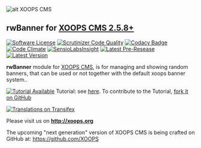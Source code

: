 ![alt XOOPS CMS](http://xoops.org/images/logoXoops4GithubRepository.png)
## rwBanner for [XOOPS CMS 2.5.8+](https://xoops.org)
[![Software License](https://img.shields.io/badge/license-GPL-brightgreen.svg?style=flat)](LICENSE)
[![Scrutinizer Code Quality](https://img.shields.io/scrutinizer/g/mambax7/rwbanner.svg?style=flat)](https://scrutinizer-ci.com/g/mambax7/rwbanner/?branch=master)
[![Codacy Badge](https://api.codacy.com/project/badge/grade/2d27c0023ee54f0b9ba2b5d17a68b2a5)](https://www.codacy.com/app/mambax7/rwbanner)
[![Code Climate](https://img.shields.io/codeclimate/github/mambax7/rwbanner.svg?style=flat)](https://codeclimate.com/github/mambax7/rwbanner)
[![SensioLabsInsight](https://insight.sensiolabs.com/projects/92d6efe7-3806-48c1-a47e-39e2130145b0/mini.png)](https://insight.sensiolabs.com/projects/92d6efe7-3806-48c1-a47e-39e2130145b0)
[![Latest Pre-Resease](https://img.shields.io/github/tag/XoopsModules25x/rwbanner.svg?style=flat)](https://github.com/XoopsModules25x/rwbanner/tags/)
[![Latest Version](https://img.shields.io/github/release/XoopsModules25x/rwbanner.svg?style=flat)](https://github.com/XoopsModules25x/rwbanner/releases/)

**rwBanner** module for [XOOPS CMS](http://xoops.org), is for managing and showing random banners, that can be used or not together with the default xoops banner system..

[![Tutorial Available](http://xoops.org/images/tutorial-available-blue.svg)](https://www.gitbook.com/book/xoops/rwbanner-tutorial/) Tutorial: see [here](https://www.gitbook.com/book/xoops/rwbanner-tutorial/).
To contribute to the Tutorial, [fork it on GitHub](https://github.com/XoopsDocs/rwbanner-tutorial)

[![Translations on Transifex](http://xoops.org/images/translations-transifex-blue.svg)](https://www.transifex.com/xoops)

Please visit us on **http://xoops.org**

The upcoming "next generation" version of XOOPS CMS is being crafted on GitHub at: https://github.com/XOOPS
